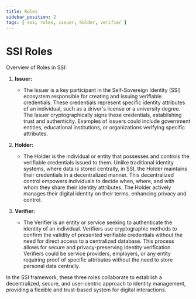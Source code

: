 ```yaml
---
title: Roles
sidebar_position: 2
tags: [ ssi, roles, issuer, holder, verifier ]
---
```



# SSI Roles

Overview of Roles in SSI:

1. **Issuer:**
    - The Issuer is a key participant in the Self-Sovereign Identity (SSI) ecosystem responsible for creating and
      issuing verifiable credentials. These credentials represent specific identity attributes of an individual, such as
      a driver's license or a university degree. The Issuer cryptographically signs these credentials, establishing
      trust and authenticity. Examples of issuers could include government entities, educational institutions, or
      organizations verifying specific attributes.

2. **Holder:**
    - The Holder is the individual or entity that possesses and controls the verifiable credentials issued to them.
      Unlike traditional identity systems, where data is stored centrally, in SSI, the Holder maintains their
      credentials in a decentralized manner. This decentralized control empowers individuals to decide when, where, and
      with whom they share their identity attributes. The Holder actively manages their digital identity on their terms,
      enhancing privacy and control.

3. **Verifier:**
    - The Verifier is an entity or service seeking to authenticate the identity of an individual. Verifiers use
      cryptographic methods to confirm the validity of presented verifiable credentials without the need for direct
      access to a centralized database. This process allows for secure and privacy-preserving identity verification.
      Verifiers could be service providers, employers, or any entity requiring proof of specific attributes without the
      need to store personal data centrally.

In the SSI framework, these three roles collaborate to establish a decentralized, secure, and user-centric approach to
identity management, providing a flexible and trust-based system for digital interactions.
